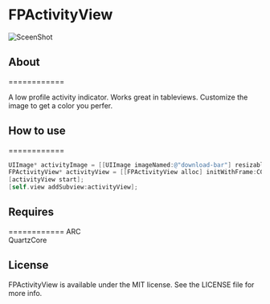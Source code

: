 FPActivityView
==============

![SceenShot](http://i.imgur.com/lbLhFWM.gif "SceenShot")

## About
============

A low profile activity indicator. Works great in tableviews. Customize the image to get a color you perfer.

## How to use
============

``` objective-c
UIImage* activityImage = [[UIImage imageNamed:@"download-bar"] resizableImageWithCapInsets:UIEdgeInsetsMake(0, 1, 0, 1)];
FPActivityView* activityView = [[FPActivityView alloc] initWithFrame:CGRectMake(0, 0, self.view.frame.size.width, 4) andActivityBar:activityImage];
[activityView start];
[self.view addSubview:activityView];
```


## Requires
============
ARC  
QuartzCore






## License

FPActivityView is available under the MIT license. See the LICENSE file for more info.
